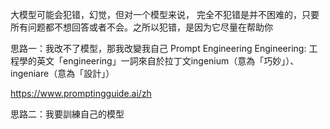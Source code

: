 大模型可能会犯错，幻觉，但对一个模型来说， 完全不犯错是并不困难的，只要所有问题都不想回答或者不会。之所以犯错，是因为它尽量在帮助你

思路一：我改不了模型，那我改變我自己
Prompt Engineering
Engineering: 工程學的英文「engineering」一詞來自於拉丁文ingenium（意為「巧妙」）、ingeniare（意為「設計」）
 
https://www.promptingguide.ai/zh

思路二：我要訓練自己的模型